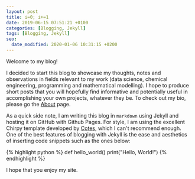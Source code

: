 ```yaml
---
layout: post
title: i=0; i+=1
date: 2019-06-15 07:51:21 +0100
categories: [Blogging, Jekyll]
tags: [Blogging, Jekyll]
seo:
  date_modified: 2020-01-06 10:31:15 +0200
---
```


Welcome to my blog!

I decided to start this blog to showcase my thoughts, notes and observations in fields relevant to my work (data science, chemical engineering, programming and mathematical modelling). I hope to produce short posts that you will hopefully find informative and potentially useful in accomplishing your own projects, whatever they be. To check out my bio, please go the [About](\tabs\about) page. 

As a quick side note, I am writing this blog in `markdown` using Jekyll and hosting it on GitHub with Github Pages. For style, I am using the excellent Chirpy template developed by [Cotes](https://github.com/cotes2020/jekyll-theme-chirpy), which I can't recommend enough. One of the best features of blogging with Jekyll is the ease and aesthetics of inserting code snippets such as the ones below:

{% highlight python %}
def hello_world()
  print("Hello, World!")
{% endhighlight %}

I hope that you enjoy my site.